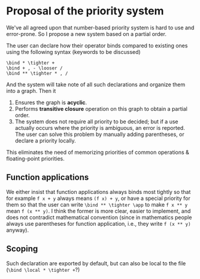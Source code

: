 # Proposal of the priority system

We've all agreed upon that number-based priority system is hard to use and error-prone.  So I propose a new system based on a partial order.

The user can declare how their operator binds compared to existing ones using the following syntax (keywords to be discussed)

```mzi
\bind * \tighter +
\bind + , - \looser /
\bind ** \tighter * , /
```

And the system will take note of all such declarations and organize them into a graph.
Then it

1. Ensures the graph is **acyclic**.
2. Performs **transitive closure** operation on this graph to obtain a partial order.
3. The system does not require all priority to be decided; but if a use actually occurs where the priority is ambiguous, an error is reported.
   The user can solve this problem by manually adding parentheses, or declare a priority locally.

This eliminates the need of memorizing priorities of common operations & floating-point priorities.

## Function applications

We either insist that function applications always binds most tightly so that for example `f x + y` always means `(f x) + y`, or have a special priority for them so that the user can write `\bind ** \tighter \app` to make `f x ** y` mean `f (x ** y)`.  I think the former is more clear, easier to implement, and does not contradict mathematical convention (since in mathematics people always use parentheses for function application, i.e., they write `f (x ** y)` anyway).

## Scoping

Such declaration are exported by default, but can also be local to the file (`\bind \local * \tighter +`?)
